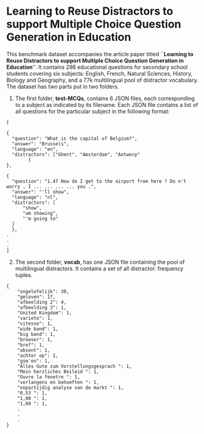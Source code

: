# Learning to Reuse Distractors to support Multiple Choice Question Generation in Education
This benchmark dataset accompanies the article paper titled ``**Learning to Reuse Distractors to support Multiple Choice Question Generation in Education**''. It contains 298 educational questions for secondary school students covering six subjects: English, French, Natural Sciences, History, Biology and Geography, and a 77k multilingual pool of distractor vocabulary. 
The dataset has two parts put in two folders.
1. The first folder, **test-MCQs**, contains 6 JSON files, each corresponding to a subject as indicated by its filename. Each JSON file contains a list of all questions for the particular subject in the following format:
```
[

{
  "question": "What is the capital of Belgium?",
  "answer": "Brussels",
  "language": "en",
  "distractors": ["Ghent", "Amsterdam", "Antwerp"
        ]
},

{
  "question": "1.47 How do I get to the airport from here ? Do n't worry , I ... ... ... ... you .",
  "answer": "'ll show",
  "language": "nl",
  "distractors": [
      "show",
      "am showing",
      "'m going to"
  ]
  },
.
.
.
]
```
2. The second folder, **vocab**, has one JSON file containing the pool of multilingual distractors. It contains a set of all distractor: frequency tuples.  
```
{
    "ongelofelijk": 30,
    "geloven": 17,
    "afbeelding 2": 4,
    "afbeelding 3": 1,
    "United Kingdom": 1,
    "variete": 1,
    "vitesse": 1,
    "wide band": 1,
    "big band": 1,
    "browser": 1,
    "bref": 1,
    "absent": 1,
    "achter op": 1,
    "gsm'en": 1,
    "Alles Gute zum Vorstellungsgesprach ": 1,
    "Mein herzliches Beileid ": 1,
    "Ouvre la fenetre ": 1,
    "verlangens en behoeften ": 1,
    "onpartijdig analyse van de markt ": 1,
    "0,53 ": 1,
    "1,00 ": 1,
    "1,09 ": 1,
    .
    .
    .
}

````

